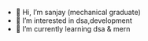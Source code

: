 - 👋 Hi, I’m sanjay (mechanical graduate)
- 👀 I’m interested in dsa,development
- 🌱 I’m currently learning dsa & mern

<!---
Sanjay0710Dec/Sanjay0710Dec is a ✨ special ✨ repository because its `README.md` (this file) appears on your GitHub profile.
You can click the Preview link to take a look at your changes.
--->
